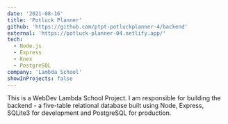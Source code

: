 ```yaml
---
date: '2021-08-16'
title: 'Potluck Planner'
github: 'https://github.com/ptpt-potluckplanner-4/backend'
external: 'https://potluck-planner-04.netlify.app/'
tech:
  - Node.js
  - Express
  - Knex
  - PostgreSQL
company: 'Lambda School'
showInProjects: false
---
```


This is a WebDev Lambda School Project. I am responsible for building the backend - a five-table relational database built using Node, Express, SQLite3 for development and PostgreSQL for production.
